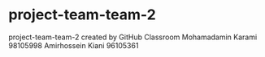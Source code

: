 # project-team-team-2
project-team-team-2 created by GitHub Classroom
Mohamadamin Karami 98105998
Amirhossein Kiani 96105361
